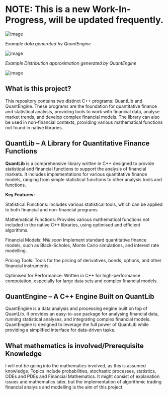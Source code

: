 # NOTE: This is a new Work-In-Progress, will be updated frequently.
![image](https://github.com/user-attachments/assets/7771bfa3-7693-450a-964b-3845b08c1035)

*Example data generated by QuantEngine*

![image](https://github.com/user-attachments/assets/e46b2c46-3cc6-484b-a71e-0de6fcdb07db)

*Example Distribution approximation generated by QuantEngine*

![image](https://github.com/user-attachments/assets/cf7e3cd6-770e-4f36-b84d-3a567015343d)


## What is this project?
This repository contains two distinct C++ programs: QuantLib and QuantEngine. These programs are the foundation for quantitative finance and statistical analysis, providing tools to work with financial data, analyse market trends, and develop complex financial models. The library can also be used in non-financial contexts, providing various mathematical functions not found in native libraries.

## **QuantLib** – A Library for Quantitative Finance Functions
**QuantLib** is a comprehensive library written in C++ designed to provide statistical and financial functions to support the analysis of financial markets. It includes implementations for various quantitative finance models, ranging from simple statistical functions to other analysis tools and functions.

**Key Features:**

Statistical Functions: Includes various statistical tools, which can be applied to both financial and non-financial programs

Mathematical Functions: Provides various mathematical functions not included in the native C++ libraries, using optimised and efficient algorithms.

Financial Models: *Will soon* Implement standard quantitative finance models, such as Black-Scholes, Monte Carlo simulations, and interest rate modelling.

Pricing Tools: Tools for the pricing of derivatives, bonds, options, and other financial instruments.

Optimised for Performance: Written in C++ for high-performance computation, especially for large data sets and complex financial models.

## **QuantEngine** – A C++ Engine Built on QuantLib
QuantEngine is a data analysis and processing engine built on top of QuantLib. It provides an easy-to-use package for analysing financial data, running statistical analyses, and integrating complex financial models. QuantEngine is designed to leverage the full power of QuantLib while providing a simplified interface for data-driven tasks.

## What mathematics is involved/Prerequisite Knowledge
I will not be going into the mathematics involved, as this is assumed knowledge. Topics include probabilities, stochastic processes, statistics, ODEs and PDEs and Financial Mathematics.  It might consist of explanation issues and mathematics later, but the implementation of algorithmic trading financial analysis and modelling is the aim of this project.

